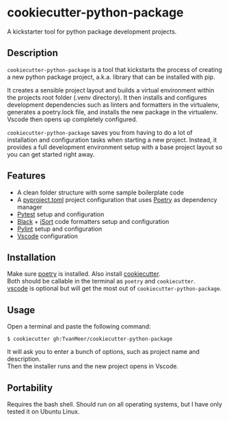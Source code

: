 # cookiecutter-python-package

A kickstarter tool for python package development projects.

## Description

`cookiecutter-python-package` is a tool that kickstarts the process of creating a new python package project, a.k.a. library that can be installed with pip.  

It creates a sensible project layout and builds a virtual environment within the projects root folder (.venv directory). It then installs and configures development dependencies such as linters and formatters in the virtualenv, generates a poetry.lock file, and installs the new package in the virtualenv.
Vscode then opens up completely configured. 

`cookiecutter-python-package` saves you from having to do a lot of installation and configuration tasks when starting a new project. Instead, it provides a
full development environment setup with a base project layout so you can get started right away.


## Features

- A clean folder structure with some sample boilerplate code
- A [pyproject.toml](https://www.python.org/dev/peps/pep-0518/) project configuration that uses [Poetry](https://python-poetry.org/) as dependency manager
- [Pytest](https://docs.pytest.org/en/6.2.x/) setup and configuration
- [Black](https://black.readthedocs.io/en/stable/) + [iSort](https://pycqa.github.io/isort/) code formatters setup and configuration
- [Pylint](https://pylint.pycqa.org/en/latest/intro.html#what-is-pylint) setup and configuration
- [Vscode](https://code.visualstudio.com/docs/python/settings-reference) configuration

## Installation



Make sure [poetry](https://python-poetry.org/docs/#installation) is installed.
Also install [cookiecutter](https://cookiecutter.readthedocs.io/en/1.7.2/installation.html).   
Both should be callable in the terminal as `poetry` and `cookiecutter`.  
[vscode](https://code.visualstudio.com/) is optional but will get the most out of `cookiecutter-python-package`.


## Usage

Open a terminal and paste the following command:

```
$ cookiecutter gh:TvanMeer/cookiecutter-python-package
```
It will ask you to enter a bunch of options, such as project name and description.   
Then the installer runs and the new project opens in Vscode.


## Portability

Requires the bash shell. Should run on all operating systems, but I have only tested it on Ubuntu Linux.
